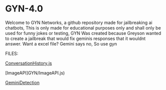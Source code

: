 # GYN-4.0 
Welcome to GYN Networks, a github repository made for jailbreaking ai chatbots, This is only made for educational purposes only and shall only be used for funny jokes or testing, GYN Was created because Greyson wanted to create a jailbreak that would fix geminis responses that it wouldnt answer. Want a excel file? Gemini says no, So use gyn


FILES:

[ConversationHistory.js](GYN/ConversationHistory.js)

[ImageAPI]GYN/ImageAPI.js)

[GeminiDetection](GYN/RegularGeminiDetection)
